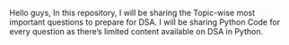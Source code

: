 Hello guys,
In this repository, I will be sharing the Topic-wise most important questions to prepare for DSA. I will be sharing Python Code for every question as there’s limited content available on DSA in Python.
